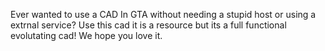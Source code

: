 Ever wanted to use a CAD In GTA without needing a stupid host or using a extrnal service? Use this cad it is a resource but its a full functional evolutating cad! We hope you love it.
